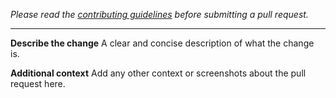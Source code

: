 *Please read the [contributing guidelines](https://github.com/huangsam/ultimate-python/blob/master/CONTRIBUTING.md) before submitting a pull request.*

---

**Describe the change**
A clear and concise description of what the change is.

**Additional context**
Add any other context or screenshots about the pull request here.
